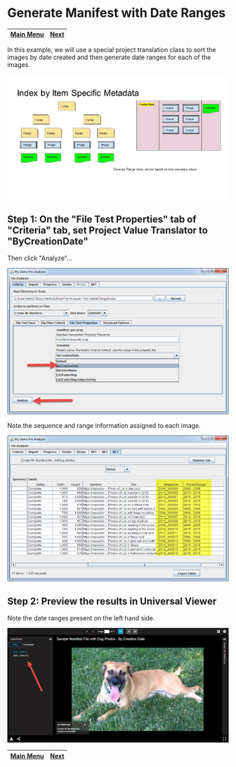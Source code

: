 # Generate Manifest with Date Ranges

[Main Menu](README.md) | [Next](demo4.md) 
------------------------- | ------------------------- 

In this example, we will use a special project translation class to sort the images by date created and then generate date ranges for each of the images.

![Index By Date](tutorial-screenshots/IIIFScenarios/Slide4.JPG)

## Step 1: On the "File Test Properties" tab of "Criteria" tab, set Project Value Translator to "ByCreationDate"

Then click "Analyze"...

![Screenshot](tutorial-screenshots/fad3.png)

Note the sequence and range information assigned to each image.

![Screenshot](tutorial-screenshots/fad3a.png)

## Step 2: Preview the results in Universal Viewer

Note the date ranges present on the left hand side.

![Screenshot](tutorial-screenshots/uv3.png)


[Main Menu](README.md) | [Next](demo4.md) 
------------------------- | ------------------------- 
